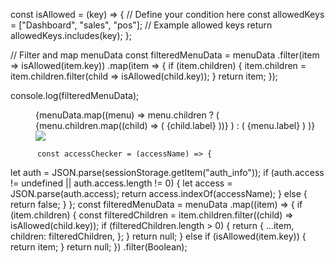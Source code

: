   const isAllowed = (key) => {
    // Define your condition here
    const allowedKeys = ["Dashboard", "sales", "pos"]; // Example allowed keys
    return allowedKeys.includes(key);
  };

// Filter and map menuData
const filteredMenuData = menuData
  .filter(item => isAllowed(item.key))
  .map(item => {
    if (item.children) {
      item.children = item.children.filter(child => isAllowed(child.key));
    }
    return item;
  });

console.log(filteredMenuData);
 <Menu
            style={{ width: 200, backgroundColor: "#1F263E", color: "#FFFFFF" }}
            defaultSelectedKeys={["Dashboard"]}
            mode="inline"
          >
            {menuData.map((menu) =>
              menu.children ? (
                <Menu.SubMenu
                  key={menu.key}
                  title={menu.label}
                  icon={menu.icon}
                >
                  {menu.children.map((child) => (
                    <Menu.Item key={child.key} icon={child.icon}>
                      <Link to={child.link}>{child.label}</Link>
                    </Menu.Item>
                  ))}
                </Menu.SubMenu>
              ) : (
                <Menu.Item key={menu.key} icon={menu.icon}>
                  <Link to={menu.link}>{menu.label}</Link>
                </Menu.Item>
              )
            )}
            <div style={{ display: 'flex', width: '100%', alignItems: 'center', justifyContent: 'center', paddingTop: '25%' }}>
              <img src={logoIcon} />
            </div>
          </Menu>

          const accessChecker = (accessName) => {
  let auth = JSON.parse(sessionStorage.getItem("auth_info"));
  if (auth.access != undefined || auth.access.length != 0) {
    let access = JSON.parse(auth.access);
    return access.indexOf(accessName);
  } else {
    return false;
  }
};
const filteredMenuData = menuData
  .map((item) => {
    if (item.children) {
      const filteredChildren = item.children.filter((child) => isAllowed(child.key));
      if (filteredChildren.length > 0) {
        return {
          ...item,
          children: filteredChildren,
        };
      }
      return null;
    } else if (isAllowed(item.key)) {
      return item;
    }
    return null;
  })
  .filter(Boolean);
